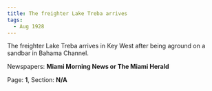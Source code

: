 ```yaml
---  
title: The freighter Lake Treba arrives  
tags:  
  - Aug 1928  
---  
```

  
The freighter Lake Treba arrives in Key West after being aground on a sandbar in Bahama Channel.  
  
Newspapers: **Miami Morning News or The Miami Herald**  
  
Page: **1**, Section: **N/A** 
